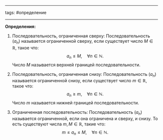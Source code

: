 ___
tags: #определение 
___
**Определения:**

1. Последовательность, ограниченная сверху: Последовательность $(a_n)$ называется ограниченной сверху, если существует число $M\in\mathbb{R}$, такое что: $$a_n\leq M,\quad\forall n\in\mathbb{N}.$$Число $M$ называется верхней границей последовательности.

2. Последовательность, ограниченная снизу: Последовательность $(a_n)$ называется ограниченной снизу, если существует число $m\in\mathbb{R}$, такое что: $$a_n\geq m,\quad\forall n\in\mathbb{N}.$$Число $m$ называется нижней границей последовательности.
   
3. Ограниченная последовательность: Последовательность $(a_n)$ называется ограниченной, если она ограничена и сверху, и снизу. То есть существуют числа $m,M\in\mathbb{R}$, такие что:$$m\leq a_n\leq M,\quad\forall n\in\mathbb{N}.$$